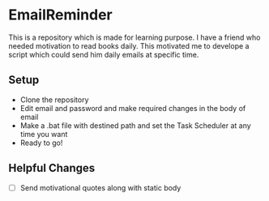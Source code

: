 # EmailReminder

This is a repository which is made for learning purpose. I have a friend who needed motivation to read books daily.
This motivated me to develope a script which could send him daily emails at specific time.

## Setup

* Clone the repository
* Edit email and password and make required changes in the body of email
* Make a .bat file with destined path and set the Task Scheduler at any time you want
* Ready to go!

## Helpful Changes

- [ ] Send motivational quotes along with static body 
